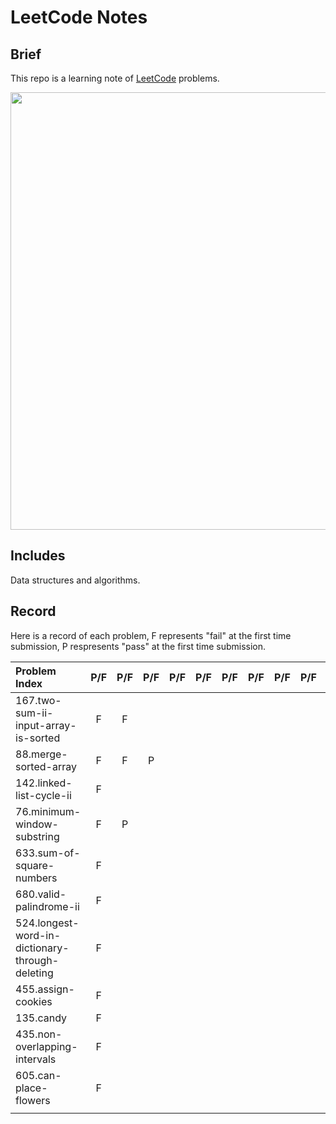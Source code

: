 # LeetCode Notes

## Brief
This repo is a learning note of [LeetCode](https://leetcode.com/) problems.

<p align="center">
  <img src="https://assets.leetcode.com/static_assets/public/webpack_bundles/images/logo-dark.e99485d9b.svg" width="700" align="middle">
</p>

## Includes
Data structures and algorithms.

## Record
Here is a record of each problem, F represents "fail" at the first time submission, P respresents "pass" at the first time submission.

| Problem Index                                   |  P/F  |  P/F  |  P/F  |  P/F  |  P/F  |  P/F  |  P/F  |  P/F  |  P/F  |  P/F  |  P/F  |  P/F  |
| :---------------------------------------------- | :---: | :---: | :---: | :---: | :---: | :---: | :---: | :---: | :---: | :---: | :---: | :---: |
| 167.two-sum-ii-input-array-is-sorted            |   F   |   F   |       |       |       |       |       |       |       |       |       |       |
| 88.merge-sorted-array                           |   F   |   F   |   P   |       |       |       |       |       |       |       |       |       |
| 142.linked-list-cycle-ii                        |   F   |       |       |       |       |       |       |       |       |       |       |       |
| 76.minimum-window-substring                     |   F   |   P   |       |       |       |       |       |       |       |       |       |       |
| 633.sum-of-square-numbers                       |   F   |       |       |       |       |       |       |       |       |       |       |       |
| 680.valid-palindrome-ii                         |   F   |       |       |       |       |       |       |       |       |       |       |       |
| 524.longest-word-in-dictionary-through-deleting |   F   |       |       |       |       |       |       |       |       |       |       |       |
| 455.assign-cookies                              |   F   |       |       |       |       |       |       |       |       |       |       |       |
| 135.candy                                       |   F   |       |       |       |       |       |       |       |       |       |       |       |
| 435.non-overlapping-intervals                   |   F   |       |       |       |       |       |       |       |       |       |       |       |
| 605.can-place-flowers                           |   F   |       |       |       |       |       |       |       |       |       |       |       |
|                                                 |       |       |       |       |       |       |       |       |       |       |       |       |

